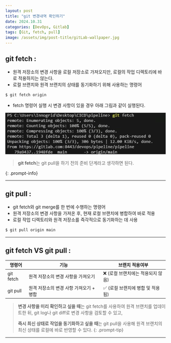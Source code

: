 ```yaml
---
layout: post
title: "git 변경내역 확인하기"
date: 2024.10.31
categories: [DevOps, Gitlab]
tags: [Git, fetch, pull]
image: /assets/img/post-title/gitLab-wallpaper.jpg
---
```


## git fetch :
- 원격 저장소의 변경 사항을 로컬 저장소로 가져오지만, 로컬의 작업 디렉토리에 바로 적용하지는 않는다.
- 로컬 브랜치와 원격 브랜치의 상태를 동기화하기 위해 사용하는 명령어

```bash
$ git fetch origin
```

- fetch 명령어 실행 시 변경 사항이 있을 경우 아래 그림과 같이 실행된다.

![git fetch 명령어 실행화면](/assets/img/post/Gitlab/git%20fetch%20명령어%20실행화면.png)

> **git fetch**는 git pull을 하기 전의 준비 단계라고 생각하면 된다.
> 
{: .prompt-info}

* * *

## git pull :
- git fetch와 git merge를 한 번에 수행하는 명령어
- 원격 저장소의 변경 사항을 가져온 후, 현재 로컬 브랜치에 병합하여 바로 적용
- 로컬 작업 디렉토리와 원격 저장소를 즉각적으로 동기화하는 데 사용

```bash
$ git pull origin main
```

* * *

## git fetch VS git pull :

|명령어|기능|브랜치 적용여부|
|-----|-----|-----|
|git fetch|원격 저장소의 변경 사항을 가져오기|❌ (로컬 브랜치에는 적용되지 않음)|
|git pull|원격 저장소의 변경 사항 가져오기 + 병합|✅ (로컬 브랜치에 병합 및 적용됨)|

> **변경 사항을 미리 확인하고 싶을 때**는 git fetch를 사용하여 원격 브랜치를 업데이트한 뒤, git log나 git diff로 변경 사항을 검토할 수 있고,
> 
> **즉시 최신 상태로 작업을 동기화하고 싶을 때**는 git pull을 사용해 원격 브랜치의 최신 상태를 로컬에 바로 반영할 수 있다.
{: .prompt-tip}

* * *